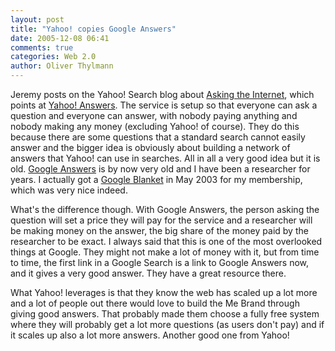 ```yaml
---
layout: post
title: "Yahoo! copies Google Answers"
date: 2005-12-08 06:41
comments: true
categories: Web 2.0
author: Oliver Thylmann
---
```








Jeremy posts on the Yahoo! Search blog about [Asking the Internet](http://www.ysearchblog.com/archives/000221.html), which points at [Yahoo! Answers](http://answers.yahoo.com). The service is setup so that everyone can ask a question and everyone can answer, with nobody paying anything and nobody making any money (excluding Yahoo! of course). They do this because there are some questions that a standard search cannot easily answer and the bigger idea is obviously about building a network of answers that Yahoo! can use in searches. All in all a very good idea but it is old. [Google Answers](http://answers.google.com/answers/) is by now very old and I have been a researcher for years. I actually got a [Google Blanket](http://blog.thylmann.net/2003/05/google_answers.html) in May 2003 for my membership, which was very nice indeed.

What's the difference though. With Google Answers, the person asking the question will set a price they will pay for the service and a researcher will be making money on the answer, the big share of the money paid by the researcher to be exact. I always said that this is one of the most overlooked things at Google. They might not make a lot of money with it, but from time to time, the first link in a Google Search is a link to Google Answers now, and it gives a very good answer. They have a great resource there.

What Yahoo! leverages is that they know the web has scaled up a lot more and a lot of people out there would love to build the Me Brand through giving good answers. That probably made them choose a fully free system where they will probably get a lot more questions (as users don't pay) and if it scales up also a lot more answers. Another good one from Yahoo!







